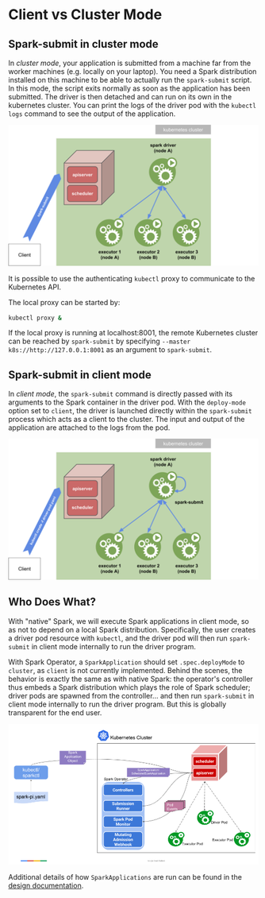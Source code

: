 # Client vs Cluster Mode

## Spark-submit in cluster mode

In _cluster mode_, your application is submitted from a machine far from the worker machines (e.g. locally on your 
laptop). You need a Spark distribution installed on this machine to be able to actually run the `spark-submit` script. 
In this mode, the script exits normally as soon as the application has been submitted. The driver is then detached and 
can run on its own in the kubernetes cluster. You can print the logs of the driver pod with the `kubectl logs` command 
to see the output of the application.

![k8s cluster mode](./images/k8s-cluster-mode.png)

It is possible to use the authenticating `kubectl` proxy to communicate to the Kubernetes API.

The local proxy can be started by:

```bash
kubectl proxy &
```
If the local proxy is running at localhost:8001, the remote Kubernetes cluster can be reached by `spark-submit` by 
specifying `--master k8s://http://127.0.0.1:8001` as an argument to `spark-submit`.

## Spark-submit in client mode

In _client mode_, the `spark-submit` command is directly passed with its arguments to the Spark container in the driver 
pod. With the `deploy-mode` option set to `client`, the driver is launched directly within the `spark-submit` process 
which acts as a client to the cluster. The input and output of the application are attached to the logs from the pod.

![k8s client mode](./images/k8s-client-mode.png)

## Who Does What?

With "native" Spark, we will execute Spark applications in client mode, so as not to depend on a local Spark 
distribution. Specifically, the user creates a driver pod resource with `kubectl`, and the driver pod will 
then run `spark-submit` in client mode internally to run the driver program.
 
With Spark Operator, a `SparkApplication` should set `.spec.deployMode` to `cluster`, as `client` is not currently
 implemented. Behind the scenes, the behavior is exactly the same as with native Spark: the operator's controller 
thus embeds a Spark distribution which plays the role of Spark scheduler; driver pods are spawned from the 
controller... and then run `spark-submit` in client mode internally to run the driver program. But this is globally 
transparent for the end user.
  
![k8s client mode](./images/spark-operator-architecture-diagram.png)
 
Additional details of how `SparkApplications` are run can be found in the 
[design documentation](https://github.com/GoogleCloudPlatform/spark-on-k8s-operator/blob/master/docs/design.md#architecture).




